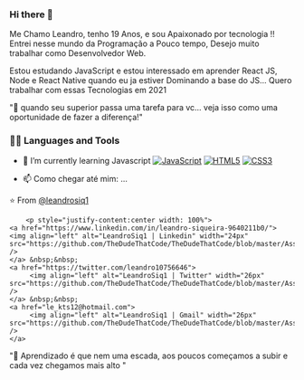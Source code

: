 <!--

**leandroSiq1/leandroSiq1** is a ✨ _special_ ✨ repository because its `README.md` (this file) appears on your GitHub profile.
<h1 align="center">Hi there <img src="https://media.giphy.com/media/hvRJCLFzcasrR4ia7z/giphy.gif" width="30px"></h1>-->

### Hi there 👋

 Me Chamo Leandro, tenho 19 Anos, e sou Apaixonado por tecnologia !!
 Entrei nesse mundo da Programação a Pouco tempo, Desejo muito trabalhar como Desenvolvedor Web.
 
Estou estudando JavaScript e estou interessado em aprender React JS, Node e React Native quando eu ja estiver Dominando a base do JS...
Quero trabalhar com essas Tecnologias em 2021 
 
 "🚀 quando seu superior passa uma tarefa para vc... veja isso como uma oportunidade de fazer a diferença!"
 
 ### 👨‍💻 Languages and Tools
 
- 🌱 I’m currently learning Javascript
[![JavaScript](https://img.shields.io/badge/-JavaScript-black?style=flat&logo=javascript&link=https://github.com/BRdhanani)](https://github.com/BRdhanani) 
[![HTML5](https://img.shields.io/badge/-HTML5-E34F26?style=flat&logo=html5&logoColor=white&link=https://github.com/BRdhanani)](https://github.com/BRdhanani) 
[![CSS3](https://img.shields.io/badge/-CSS3-1572B6?style=flat&logo=css3&link=https://github.com/BRdhanani)](https://github.com/BRdhanani) 

- 📫 Como chegar até mim: ...

⭐️ From [@leandrosiq1](https://www.instagram.com/leandrosiq1/?hl=pt-br)<br>     
        
        <p style="justify-content:center width: 100%">
	<a href="https://www.linkedin.com/in/leandro-siqueira-9640211b0/">
	<img align="left" alt="LeandroSiq1 | Linkedin" width="24px" src="https://github.com/TheDudeThatCode/TheDudeThatCode/blob/master/Assets/Linkedin.svg" />
  	</a> &nbsp;&nbsp;
	<a href="https://twitter.com/leandro10756646">
    	 <img align="left" alt="LeandroSiq1 | Twitter" width="26px" src="https://github.com/TheDudeThatCode/TheDudeThatCode/blob/master/Assets/Twitter.svg" />
  	</a> &nbsp;&nbsp;
	<a href="le_kts12@hotmail.com">
    	 <img align="left" alt="LeandroSiq1 | Gmail" width="26px" src="https://github.com/TheDudeThatCode/TheDudeThatCode/blob/master/Assets/outlook.svg" />
  	</a>
</p>
  
"🚀 Aprendizado é que nem uma escada, aos poucos começamos a subir e cada vez chegamos mais alto "

